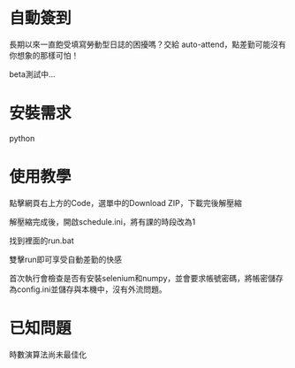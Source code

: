 # 自動簽到

長期以來一直飽受填寫勞動型日誌的困擾嗎？交給 auto-attend，點差勤可能沒有你想象的那樣可怕！

beta測試中...

# 安裝需求

python

# 使用教學

點擊網頁右上方的Code，選單中的Download ZIP，下載完後解壓縮

解壓縮完成後，開啟schedule.ini，將有課的時段改為1

找到裡面的run.bat

雙擊run即可享受自動差勤的快感

首次執行會檢查是否有安裝selenium和numpy，並會要求帳號密碼，將帳密儲存為config.ini並儲存與本機中，沒有外流問題。

# 已知問題

時數演算法尚未最佳化

